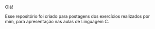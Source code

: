 Olá!

Esse repositório foi criado para postagens dos exercícios realizados por mim, para apresentação nas aulas de Linguagem C.